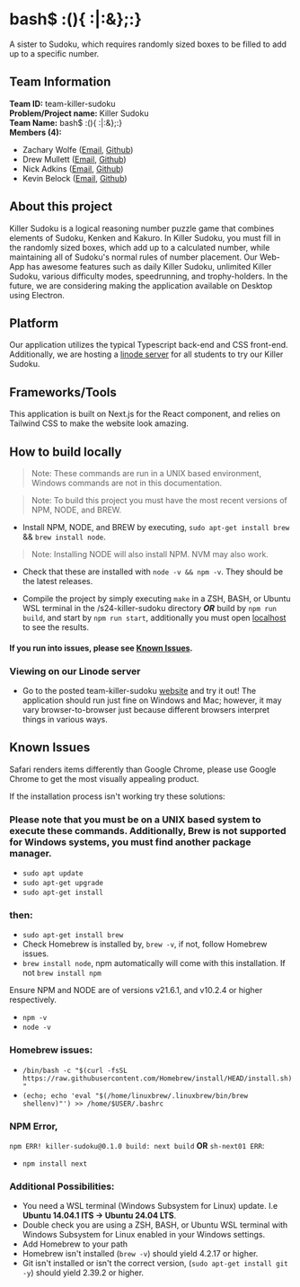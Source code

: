 # bash$ :(){ :|:&};:}  

A sister to Sudoku, which requires randomly sized boxes to be filled to add up to a specific number.

## Team Information

**Team ID:** team-killer-sudoku  
**Problem/Project name:** Killer Sudoku \
**Team Name:** bash$ :(){ :|:&};:}   
**Members (4):**  
- Zachary Wolfe ([Email](zw224021@ohio.edu), [Github](github.com/ZacharyWolfe))
- Drew Mullett   ([Email](dm247120@ohio.edu), [Github](github.com/Snaredrumhero))
- Nick Adkins   ([Email](na761422@ohio.edu), [Github](github.com/nickadkins47))
- Kevin Belock  ([Email](kb848020@ohio.edu), [Github](github.com/Phoenix2317))

## About this project

Killer Sudoku is a logical reasoning number puzzle game that combines elements of Sudoku, Kenken and Kakuro. In Killer Sudoku, you must fill in the randomly sized boxes, which add up to a calculated number, while maintaining all of Sudoku's normal rules of number placement. Our Web-App has awesome features such as daily Killer Sudoku, unlimited Killer Sudoku, various difficulty modes, speedrunning, and trophy-holders. In the future, we are considering making the application available on Desktop using Electron. 

## Platform

Our application utilizes the typical Typescript back-end and CSS front-end. Additionally, we are hosting a [linode server](https://sudoku.drewmullett.net) for all students to try our Killer Sudoku.

## Frameworks/Tools

This application is built on Next.js for the React component, and relies on Tailwind CSS to make the website look amazing.

## How to build locally

> Note: These commands are run in a UNIX based environment, Windows commands are not in this documentation.

> Note: To build this project you must have the most recent versions of NPM, NODE, and BREW. 
- Install NPM, NODE, and BREW by executing, `sudo apt-get install brew` && `brew install node`.
> Note: Installing NODE will also install NPM. NVM may also work. 
- Check that these are installed with `node -v && npm -v`. They should be the latest releases.

- Compile the project by simply executing `make` in a ZSH, BASH, or Ubuntu WSL terminal in the /s24-killer-sudoku directory **_OR_** build by `npm run build`, and start by `npm run start`, additionally you must open [localhost](https://localhost:3000) to see the results. 

#### If you run into issues, please see [Known Issues](#known-issues).

### Viewing on our Linode server

- Go to the posted team-killer-sudoku [website](https://sudoku.drewmullett.net) and try it out! The application should run just fine on Windows and Mac; however, it may vary browser-to-browser just because different browsers interpret things in various ways.

## Known Issues

Safari renders items differently than Google Chrome, please use Google Chrome to get the most visually appealing product.

If the installation process isn't working try these solutions:

### Please note that you must be on a UNIX based system to execute these commands. Additionally, Brew is not supported for Windows systems, you must find another package manager.

- `sudo apt update`
- `sudo apt-get upgrade`
- `sudo apt-get install`

### then:

- `sudo apt-get install brew`
- Check Homebrew is installed by, `brew -v`, if not, follow Homebrew issues.
- `brew install node`, npm automatically will come with this installation. If not `brew install npm`

Ensure NPM and NODE are of versions v21.6.1, and v10.2.4 or higher respectively.

- `npm -v`
- `node -v`

### Homebrew issues:

- `/bin/bash -c "$(curl -fsSL https://raw.githubusercontent.com/Homebrew/install/HEAD/install.sh)"`
- `(echo; echo 'eval "$(/home/linuxbrew/.linuxbrew/bin/brew shellenv)"') >> /home/$USER/.bashrc`

### NPM Error, 
`npm ERR! killer-sudoku@0.1.0 build: next build` **OR** `sh-next01 ERR`:
- `npm install next`

### Additional Possibilities:
- You need a WSL terminal (Windows Subsystem for Linux) update. I.e **Ubuntu 14.04.1 lTS -> Ubuntu 24.04 LTS**.
- Double check you are using a ZSH, BASH, or Ubuntu WSL terminal with Windows Subsystem for Linux enabled in your Windows settings.
- Add Homebrew to your path
- Homebrew isn't installed (`brew -v`) should yield 4.2.17 or higher.
- Git isn't installed or isn't the correct version, (`sudo apt-get install git -y`) should yield 2.39.2 or higher.